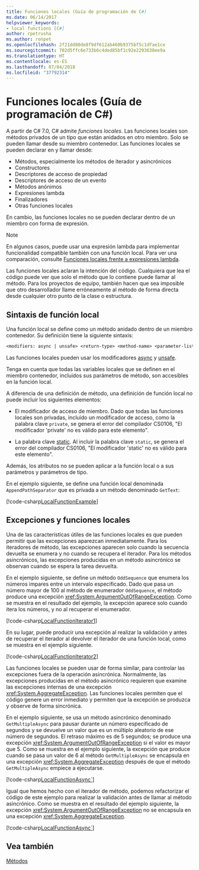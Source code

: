 ```yaml
---
title: Funciones locales (Guía de programación de C#)
ms.date: 06/14/2017
helpviewer_keywords:
- local functions [C#]
author: rpetrusha
ms.author: ronpet
ms.openlocfilehash: 2f21dd80de8f9df612ab460b9375bf5c1dfae1ce
ms.sourcegitcommit: 702d5ffc6e733b6c4ded85bf1c92e2293638ee9a
ms.translationtype: HT
ms.contentlocale: es-ES
ms.lasthandoff: 07/04/2018
ms.locfileid: "37792314"
---
```

# <a name="local-functions-c-programming-guide"></a>Funciones locales (Guía de programación de C#)

A partir de C# 7.0, C# admite *funciones locales*. Las funciones locales son métodos privados de un tipo que están anidados en otro miembro. Solo se pueden llamar desde su miembro contenedor. Las funciones locales se pueden declarar en y llamar desde:

- Métodos, especialmente los métodos de iterador y asincrónicos
- Constructores
- Descriptores de acceso de propiedad
- Descriptores de acceso de un evento
- Métodos anónimos
- Expresiones lambda
- Finalizadores
- Otras funciones locales

En cambio, las funciones locales no se pueden declarar dentro de un miembro con forma de expresión.

> [!NOTE]
> En algunos casos, puede usar una expresión lambda para implementar funcionalidad compatible también con una función local. Para ver una comparación, consulte [Funciones locales frente a expresiones lambda](../../local-functions-vs-lambdas.md).

Las funciones locales aclaran la intención del código. Cualquiera que lea el código puede ver que solo el método que lo contiene puede llamar al método. Para los proyectos de equipo, también hacen que sea imposible que otro desarrollador llame erróneamente al método de forma directa desde cualquier otro punto de la clase o estructura.
 
## <a name="local-function-syntax"></a>Sintaxis de función local

Una función local se define como un método anidado dentro de un miembro contenedor. Su definición tiene la siguiente sintaxis:

```txt
<modifiers: async | unsafe> <return-type> <method-name> <parameter-list>
```

Las funciones locales pueden usar los modificadores [async](../../language-reference/keywords/async.md) y [unsafe](../../language-reference/keywords/unsafe.md). 

Tenga en cuenta que todas las variables locales que se definen en el miembro contenedor, incluidos sus parámetros de método, son accesibles en la función local. 

A diferencia de una definición de método, una definición de función local no puede incluir los siguientes elementos:

- El modificador de acceso de miembro. Dado que todas las funciones locales son privadas, incluido un modificador de acceso, como la palabra clave `private`, se genera el error del compilador CS0106, "El modificador 'private' no es válido para este elemento".
 
- La palabra clave [static](../../language-reference/keywords/static.md). Al incluir la palabra clave `static`, se genera el error del compilador CS0106, "El modificador 'static' no es válido para este elemento".

Además, los atributos no se pueden aplicar a la función local o a sus parámetros y parámetros de tipo. 
 
En el ejemplo siguiente, se define una función local denominada `AppendPathSeparator` que es privada a un método denominado `GetText`:
   
[!code-csharp[LocalFunctionExample](../../../../samples/snippets/csharp/programming-guide/classes-and-structs/local-functions1.cs)]  
   
## <a name="local-functions-and-exceptions"></a>Excepciones y funciones locales

Una de las características útiles de las funciones locales es que pueden permitir que las excepciones aparezcan inmediatamente. Para los iteradores de método, las excepciones aparecen solo cuando la secuencia devuelta se enumera y no cuando se recupera el iterador. Para los métodos asincrónicos, las excepciones producidas en un método asincrónico se observan cuando se espera la tarea devuelta. 

En el ejemplo siguiente, se define un método `OddSequence` que enumera los números impares entre un intervalo especificado. Dado que pasa un número mayor de 100 al método de enumerador `OddSequence`, el método produce una excepción <xref:System.ArgumentOutOfRangeException>. Como se muestra en el resultado del ejemplo, la excepción aparece solo cuando itera los números, y no al recuperar el enumerador.

[!code-csharp[LocalFunctionIterator1](../../../../samples/snippets/csharp/programming-guide/classes-and-structs/local-functions-iterator1.cs)] 

En su lugar, puede producir una excepción al realizar la validación y antes de recuperar el iterador al devolver el iterador de una función local, como se muestra en el ejemplo siguiente.

[!code-csharp[LocalFunctionIterator2](../../../../samples/snippets/csharp/programming-guide/classes-and-structs/local-functions-iterator2.cs)]

Las funciones locales se pueden usar de forma similar, para controlar las excepciones fuera de la operación asincrónica. Normalmente, las excepciones producidas en el método asincrónico requieren que examine las excepciones internas de una excepción <xref:System.AggregateException>. Las funciones locales permiten que el código genere un error inmediato y permiten que la excepción se produzca y observe de forma sincrónica.

En el ejemplo siguiente, se usa un método asincrónico denominado `GetMultipleAsync` para pausar durante un número especificado de segundos y se devuelve un valor que es un múltiplo aleatorio de ese número de segundos. El retraso máximo es de 5 segundos; se produce una excepción <xref:System.ArgumentOutOfRangeException> si el valor es mayor que 5. Como se muestra en el ejemplo siguiente, la excepción que produce cuando se pasa un valor de 6 al método `GetMultipleAsync` se encapsula en una excepción <xref:System.AggregateException> después de que el método `GetMultipleAsync` empiece a ejecutarse.

[!code-csharp[LocalFunctionAsync`](../../../../samples/snippets/csharp/programming-guide/classes-and-structs/local-functions-async1.cs)] 

Igual que hemos hecho con el iterador de método, podemos refactorizar el código de este ejemplo para realizar la validación antes de llamar al método asincrónico. Como se muestra en el resultado del ejemplo siguiente, la excepción <xref:System.ArgumentOutOfRangeException> no se encapsula en una excepción <xref:System.AggregateException>.

[!code-csharp[LocalFunctionAsync`](../../../../samples/snippets/csharp/programming-guide/classes-and-structs/local-functions-async2.cs)] 

## <a name="see-also"></a>Vea también
[Métodos](methods.md)
